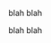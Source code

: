 
<project name="The Villas Homepage" link="https://thevillasathiddenacres.com/" image="/the-villas.png" :stack="['Node', 'React', 'Gatsby', 'Sass']">

  blah blah

</project>

<project name="barnyard.js" github-link="https://github.com/mattsaxe17/barnyardjs" image="/barnyard.png" :stack="['Node', 'roosterjs', 'Sass']">

  blah blah

</project>